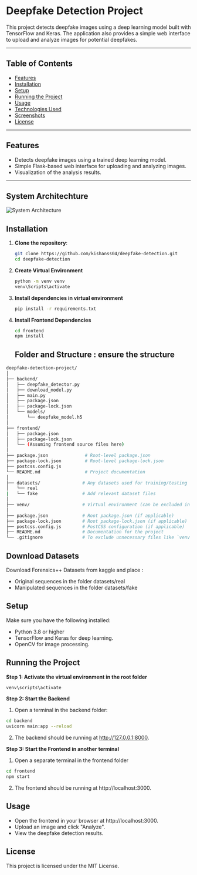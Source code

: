 # Deepfake Detection Project

This project detects deepfake images using a deep learning model built with TensorFlow and Keras. The application also provides a simple web interface to upload and analyze images for potential deepfakes.

---

## Table of Contents

- [Features](#features)
- [Installation](#installation)
- [Setup](#setup)
- [Running the Project](#running-the-project)
- [Usage](#usage)
- [Technologies Used](#technologies-used)
- [Screenshots](#screenshots)
- [License](#license)

---

## Features

- Detects deepfake images using a trained deep learning model.
- Simple Flask-based web interface for uploading and analyzing images.
- Visualization of the analysis results.

---

## System Architechture

 ![System Architecture](deepfake-detection-project\github_assets)


## Installation

1. **Clone the repository**:

   ```bash
   git clone https://github.com/kishanss04/deepfake-detection.git
   cd deepfake-detection
   ```

2. **Create Virtual Environment**

   ```bash
   python -m venv venv
   venv\Scripts\activate
   ```
3. **Install dependencies in virtual environment**

   ```bash
   pip install -r requirements.txt
   ```
4. **Install Frontend Dependencies**

   ```bash
   cd frontend
   npm install
   ```
   ## Folder and Structure : ensure the structure

```bash
deepfake-detection-project/
│
├── backend/
│   ├── deepfake_detector.py
│   ├── download_model.py
│   ├── main.py
│   ├── package.json
│   ├── package-lock.json
│   └── models/
│       └── deepfake_model.h5
│
├── frontend/
│   ├── package.json
│   ├── package-lock.json
│   └── (Assuming frontend source files here)
│
├── package.json              # Root-level package.json
├── package-lock.json         # Root-level package-lock.json
├── postcss.config.js
└── README.md                 # Project documentation
│
├── datasets/                # Any datasets used for training/testing
│   └── real
|   └── fake                 # Add relevant dataset files
│
├── venv/                    # Virtual environment (can be excluded in `.gitignore`)
│
├── package.json             # Root package.json (if applicable)
├── package-lock.json        # Root package-lock.json (if applicable)
├── postcss.config.js        # PostCSS configuration (if applicable)
├── README.md                # Documentation for the project
└── .gitignore               # To exclude unnecessary files like `venv`, `node_modules`
```
## Download Datasets 

 Download Forensics++ Datasets from kaggle and place : 
 - Original sequences in the folder datasets/real
 - Manipulated sequences in the folder datasets/fake

## Setup
Make sure you have the following installed:

- Python 3.8 or higher
- TensorFlow and Keras for deep learning.
- OpenCV for image processing.

## Running the Project

**Step 1: Activate the virtual environment in the root folder**

```bash
venv\scripts\activate
```
    
**Step 2: Start the Backend**
 1. Open a terminal in the backend folder:

```bash
cd backend
uvicorn main:app --reload
```
 2. The backend should be running at http://127.0.0.1:8000.
   
**Step 3: Start the Frontend in another terminal**
 1. Open a separate terminal in the frontend folder
```bash
cd frontend
npm start
```
 2. The frontend should be running at http://localhost:3000.

## Usage
- Open the frontend in your browser at http://localhost:3000.
- Upload an image and click "Analyze".
- View the deepfake detection results.

  

## License
This project is licensed under the MIT License.













 
